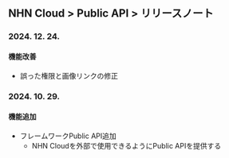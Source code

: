## NHN Cloud > Public API > リリースノート

### 2024. 12. 24.
#### 機能改善

- 誤った権限と画像リンクの修正

### 2024. 10. 29.
#### 機能追加

- フレームワークPublic API追加
    - NHN Cloudを外部で使用できるようにPublic APIを提供する
